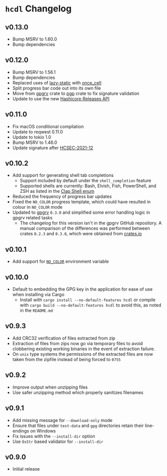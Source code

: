 # `hcdl` Changelog

## v0.13.0

  - Bump MSRV to 1.60.0
  - Bump dependencies

## v0.12.0

  - Bump MSRV to 1.56.1
  - Bump dependencies
  - Replaced uses of [lazy-static] with [once_cell]
  - Split progress bar code out into its own file
  - Move from [gpgrv] crate to [pgp] crate to fix signature validation
  - Update to use the new [Hashicorp Releases API]

## v0.11.0

  - Fix macOS conditional compilation
  - Update to reqwest 0.11.0
  - Update to tokio 1.0
  - Bump MSRV to 1.46.0
  - Update signature after [HCSEC-2021-12]

## v0.10.2

  - Add support for generating shell tab completions
    - Support included by default under the `shell_completion` feature
    - Supported shells are currently: Bash, Elvish, Fish, PowerShell, and ZSH
      as listed in the [Clap Shell enum]
  - Reduced the frequency of progress bar updates
  - Fixed the `NO_COLOR` progress template, which could have resulted in colour
    in `NO_COLOR` mode
  - Updated to [gpgrv] `0.3.0` and simplified some error handling logic in
    gpgrv related tasks
    - The changelog for this version isn't in the gpgrv GitHub repository. A
      manual comparison of the differences was performed between crates `0.2.3`
      and `0.3.0`, which were obtained from [crates.io]

## v0.10.1

  - Add support for [`NO_COLOR`] environment variable

## v0.10.0

  - Default to embedding the GPG key in the application for ease of use when
    installing via Cargo
    - Install with `cargo install --no-default-features hcdl` or compile with
      `cargo build --no-default-features hcdl` to avoid this, as noted in the
      `README.md`

## v0.9.3

  - Add CRC32 verification of files extracted from zip
  - Extraction of files from zips now go via temporary files to avoid
    clobbering existing working binaries in the event of extraction failure.
  - On `unix` type systems the permissions of the extracted files are now taken
    from the zipfile instead of being forced to `0755`

## v0.9.2

  - Improve output when unzipping files
  - Use safer unzipping method which properly sanitizes filenames

## v0.9.1

  - Add missing message for `--download-only` mode
  - Ensure that files under `test-data` and `gpg` directories retain their
    line-endings on Windows
  - Fix issues with the `--install-dir` option
  - Use `OsStr` based validator for `--install-dir`

## v0.9.0

  - Initial release

<!-- links -->
[`NO_COLOR`]: https://no-color.org/
[clap]: https://crates.io/crates/clap
[crates.io]: https://crates.io/
[gpgrv]: https://crates.io/crates/gpgrv
[lazy-static]: https://crates.io/crates/lazy-static
[once_cell]: https://crates.io/crates/once_cell
[pgp]: https://crates.io/crates/pgp
[Clap Shell enum]: https://docs.rs/clap/2.33.3/clap/enum.Shell.html#variants
[Hashicorp Releases API]: https://www.hashicorp.com/blog/announcing-the-hashicorp-releases-api
[HCSEC-2021-12]: https://discuss.hashicorp.com/t/hcsec-2021-12-codecov-security-event-and-hashicorp-gpg-key-exposure/23512
